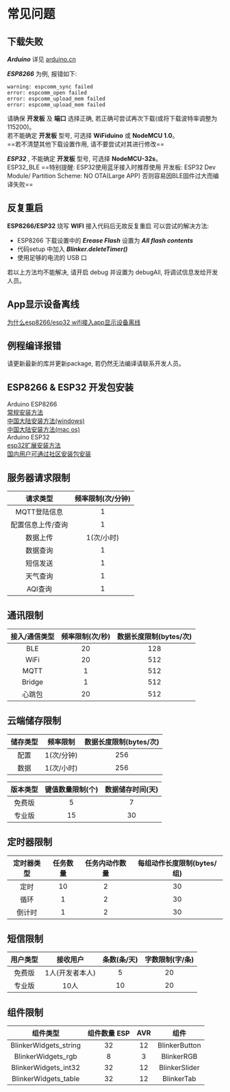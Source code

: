 # 常见问题


## 下载失败
***Arduino*** 详见 [arduino.cn](https://www.arduino.cn/thread-1066-1-1.html)   

***ESP8266*** 为例, 报错如下:
```
warning: espcomm_sync failed
error: espcomm_open failed
error: espcomm_upload_mem failed
error: espcomm_upload_mem failed
```
请确保 **开发板** 及 **端口** 选择正确, 若正确可尝试再次下载(或将下载波特率调整为115200)。  
若不能确定 **开发板** 型号, 可选择 **WiFiduino** 或 **NodeMCU 1.0**。  
==若不清楚其他下载设置作用, 请不要尝试对其进行修改==  

***ESP32*** , 不能确定 **开发板** 型号, 可选择 **NodeMCU-32s**。  
ESP32_BLE ==特别提醒: ESP32使用蓝牙接入时推荐使用 开发板: ESP32 Dev Module/ Partition Scheme: NO OTA(Large APP) 否则容易因BLE固件过大而编译失败==  

## 反复重启
**ESP8266/ESP32** 烧写 **WIFI** 接入代码后无故反复重启
可以尝试的解决方法:
- ESP8266 下载设置中的 ***Erease Flash*** 设置为 ***All flash contents***  
- 代码setup 中加入 ***Blinker.deleteTimer()***  
- 使用足够的电流的 USB 口  

若以上方法均不能解决, 请开启 debug 并设置为 debugAll, 将调试信息发给开发人员。  

## App显示设备离线  
[为什么esp8266/esp32 wifi接入app显示设备离线](https://www.arduino.cn/thread-95396-1-1.html)  

## 例程编译报错
请更新最新的库并更新package, 若仍然无法编译请联系开发人员。

## ESP8266 & ESP32 开发包安装
Arduino ESP8266  
[常规安装方法](https://www.arduino.cn/thread-75969-1-1.html)  
[中国大陆安装方法(windows)](https://www.arduino.cn/thread-76029-1-1.html)  
[中国大陆安装方法(mac os)](https://www.arduino.cn/thread-76222-1-1.html)  
Arduino ESP32  
[esp32扩展安装方法](https://github.com/espressif/arduino-esp32)  
[国内用户可通过社区安装包安装](https://www.arduino.cn/thread-81194-1-1.html)  

## 服务器请求限制
| 请求类型 | 频率限制(次/分钟) |
| :-: | :-: |
| MQTT登陆信息 | 1 |
| 配置信息上传/查询 | 1 |
| 数据上传 | 1(次/小时) |
| 数据查询 | 1 |
| 短信发送 | 1 |
| 天气查询 | 1 |
| AQI查询 | 1 |

## 通讯限制
| 接入/通信类型 | 频率限制(次/秒) | 数据长度限制(bytes/次) |
| :-: | :-: | :-: |
| BLE | 20 | 128 |
| WiFi | 20 | 512 |
| MQTT | 1 | 512 |
| Bridge | 1 | 512 |
| 心跳包 | 20 | 512 |

## 云端储存限制
| 储存类型 | 频率限制 | 数据长度限制(bytes/次) |
| :-: | :-: | :-: |
| 配置 | 1(次/分钟) | 256 |
| 数据 | 1(次/小时) | 256 |

| 版本类型 | 键值数量限制(个) | 数据储存时间(天) |
| :-: | :-: | :-: |
| 免费版 | 5 | 7 |
| 专业版 | 15 | 30 |

## 定时器限制
| 定时器类型 | 任务数量 | 任务内动作数量 | 每组动作长度限制(bytes/组) |
| :-: | :-: | :-: | :-: |
| 定时 | 10 | 2 | 30 |
| 循环 | 1 | 2 | 30 |
| 倒计时 | 1 | 2 | 30 |

## 短信限制
| 用户类型 | 接收用户 | 条数(条/天) | 字数限制(字/条) |
| :-: | :-: | :-: | :-: |
| 免费版 | 1人(开发者本人) | 5 | 20 |
| 专业版 | 10人 | 10 | 20 |

## 组件限制
| 组件类型 | 组件数量 ESP | AVR | 组件 |
| :-: | :-: | :-: | :-: |
| BlinkerWidgets_string | 32 | 12 | BlinkerButton |
| BlinkerWidgets_rgb | 8 | 3 | BlinkerRGB |
| BlinkerWidgets_int32 | 32 | 12 | BlinkerSlider |
| BlinkerWidgets_table | 32 | 12 | BlinkerTab |
